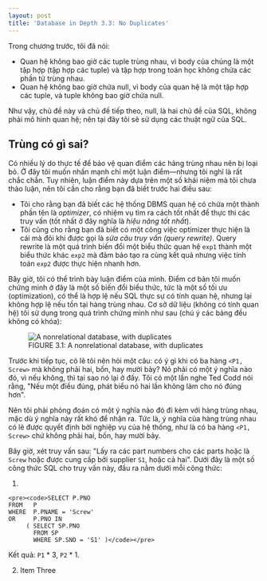 ```yaml
---
layout: post
title: 'Database in Depth 3.3: No Duplicates'
---
```


Trong chương trước, tôi đã nói:

 * Quan hệ không bao giờ các tuple trùng nhau, vì body của chúng là một tập hợp (tập hợp các tuple) và tập hợp trong toán học không chứa các phần tử trùng nhau.
 * Quan hệ không bao giờ chứa null, vì body của quan hệ là một tập hợp các tuple, và tuple không bao giờ chứa null.

Như vậy, chủ đề này và chủ đề tiếp theo, null, là hai chủ đề của SQL, không phải mô hình quan hệ; nên tại đây tôi sẽ sử dụng các thuật ngữ của SQL.

## Trùng có gì sai?

Có nhiều lý do thực tế để bảo vệ quan điểm các hàng trùng nhau nên bị loại bỏ. Ở đây tôi muốn nhấn mạnh chỉ một luận điểm&mdash;nhưng tôi nghĩ là rất chắc chắn. Tuy nhiên, luận điểm này dựa trên một số khái niệm mà tôi chưa thảo luận, nên tôi cần cho rằng bạn đã biết trước hai điều sau:

 * Tôi cho rằng bạn đã biết các hệ thống DBMS quan hệ có chứa một thành phần tên là *optimizer*, có nhiệm vụ tìm ra cách tốt nhất để thực thi các truy vấn (tốt nhất ở đây nghĩa là *hiệu năng tốt nhất*).
 * Tôi cũng cho rằng bạn đã biết có một công việc optimizer thực hiện là cái mà đôi khi được gọi là *sửa câu truy vấn (query rewrite)*. Query rewrite là một quá trình biến đổi một biểu thức quan hệ `exp1` thành một biểu thức khác `exp2` mà đảm bảo tạo ra cùng kết quả nhưng việc tính toán `exp2` được thực hiện nhanh hơn.

Bây giờ, tôi có thể trình bày luận điểm của mình. Điểm cơ bản tôi muốn chứng minh ở đây là một số biến đổi biểu thức, tức là một số tối ưu (optimization), có thể là hợp lệ nếu SQL thực sự có tính quan hệ, nhưng lại không hợp lệ nếu tồn tại hàng trùng nhau. Cơ sở dữ liệu (không có tính quan hệ) tôi sử dụng trong quá trình chứng mình như sau (chú ý các bảng đều không có khóa):

<figure>
  <img src="{{ site.baseurl }}/images/2017_01_15_a nonrelational_database_with_ duplicates.png" alt="A nonrelational database, with duplicates" />
  <figcaption>
    FIGURE 3.1: A nonrelational database, with duplicates
  </figcaption>
</figure>

Trước khi tiếp tục, có lẽ tôi nên hỏi một câu: có ý gì khi có ba hàng `<P1, Screw>` mà không phải hai, bốn, hay mười bảy? Nó phải có một ý nghĩa nào đó, vì nếu không, thì tại sao nó lại ở đấy. Tôi có một lần nghe Ted Codd nói rằng, "Nếu một điều đúng, phát biểu nó hai lần không làm cho nó đúng hơn".

Nên tôi phải phỏng đoán có một ý nghĩa nào đó đi kèm với hàng trùng nhau, mặc dù ý nghĩa này rất khó để nhận ra. Tức là, ý nghĩa của hàng trùng nhau có lẽ được quyết định bởi nghiệp vụ của hệ thống, như là có ba hàng `<P1, Screw>` chứ không phải hai, bốn, hay mười bảy.

Bây giờ, xét truy vấn sau: "Lấy ra các part numbers cho các parts hoặc là `Screw` hoặc được cung cấp bởi supplier `S1`, hoặc cả hai". Dưới đây là một số công thức SQL cho truy vấn này, đầu ra nằm dưới mỗi công thức:

 1. 

    <pre><code>SELECT P.PNO
    FROM   P
    WHERE  P.PNAME = 'Screw'
    OR     P.PNO IN
         ( SELECT SP.PNO
           FROM SP
           WHERE SP.SNO = 'S1' )</code></pre>

   Kết quả: `P1` * 3, `P2` * 1.

 2. Item Three